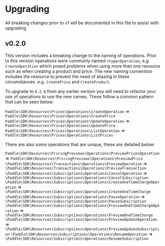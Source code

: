 # Upgrading

All breaking changes prior to v1 will be documented in this file to assist with upgrading. 

## v0.2.0

This version includes a breaking change to the naming of operations. Prior to this version operations were commonly named `<type>Operation`, e.g. `CreateOperation` which posed problems when using more than one resource such as when creating a product and price. The new naming convention includes the resource to prevent the need of aliasing in these circumstances. e.g. `CreatePrice` and `CreateProduct`. 

To upgrade to `0.2.0` from any earlier version you will need to refactor your use of operations to use the new names. These follow a common pattern that can be seen below:

`Paddle\SDK\Resources\Prices\Operations\CreateOperation` => `Paddle\SDK\Resources\Prices\Operations\CreatePrice` 
`Paddle\SDK\Resources\Prices\Operations\UpdateOperation` => `Paddle\SDK\Resources\Prices\Operations\UpdatePrice` 
`Paddle\SDK\Resources\Prices\Operations\ListOperation` => `Paddle\SDK\Resources\Prices\Operations\ListPrices`

There are also some operations that are unique, these are detailed below:

`Paddle\SDK\Resources\PricingPreviews\Operations\PreviewPricesOperation` => `Paddle\SDK\Resources\PricingPreviews\Operations\PreviewPrice`
`\Paddle\SDK\Resources\Transactions\Operations\PreviewOperation` => `\Paddle\SDK\Resources\Transactions\Operations\PreviewTransaction`
`\Paddle\SDK\Resources\Subscriptions\Operations\CancelOperation` => `\Paddle\SDK\Resources\Subscriptions\Operations\CancelSubscription`
`\Paddle\SDK\Resources\Subscriptions\Operations\CreateOneTimeChargeOperation` => `\Paddle\SDK\Resources\Subscriptions\Operations\CreateOneTimeCharge`
`\Paddle\SDK\Resources\Subscriptions\Operations\PauseOperation` => `\Paddle\SDK\Resources\Subscriptions\Operations\PauseSubscription`
`\Paddle\SDK\Resources\Subscriptions\Operations\PreviewOneTimeChargeOperation` => `\Paddle\SDK\Resources\Subscriptions\Operations\PreviewOneTimeCharge`
`\Paddle\SDK\Resources\Subscriptions\Operations\PreviewUpdateOperation` => `\Paddle\SDK\Resources\Subscriptions\Operations\PreviewUpdateSubscription`
`\Paddle\SDK\Resources\Subscriptions\Operations\ResumeOperation` => `\Paddle\SDK\Resources\Subscriptions\Operations\ResumeSubscription`
